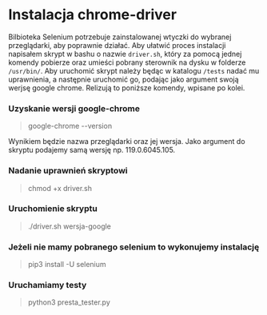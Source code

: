 # Instalacja chrome-driver

Bilbioteka Selenium potrzebuje zainstalowanej wtyczki do wybranej przeglądarki, aby poprawnie działać. Aby ułatwić proces instalacji napisałem skrypt w bashu o nazwie `driver.sh`, który za pomocą jednej komendy pobierze oraz umieści pobrany sterownik na dysku w folderze `/usr/bin/`. Aby uruchomić skrypt należy będąc w katalogu `/tests` nadać mu uprawnienia, a następnie uruchomić go, podając jako argument swoją werjsę google chrome. Relizują to poniższe komendy, wpisane po kolei.

### Uzyskanie wersji google-chrome
> google-chrome --version

Wynikiem będzie nazwa przeglądarki oraz jej wersja. Jako argument do skryptu podajemy samą wersję np. 119.0.6045.105.

### Nadanie uprawnień skryptowi
> chmod +x driver.sh

### Uruchomienie skryptu
> ./driver.sh wersja-google 

### Jeżeli nie mamy pobranego selenium to wykonujemy instalację
> pip3 install -U selenium

### Uruchamiamy testy
> python3 presta_tester.py
